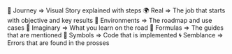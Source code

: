 🚀 Journey => Visual Story explained with steps
🌍 Real => The job that starts with objective and key results
🌳 Environments => The roadmap and use cases
🌌 Imaginary => What you learn on the road
📐 Formulas => The guides that are mentioned
🔣 Symbols => Code that is implemented
🌀 Semblance => Errors that are found in the prosses



